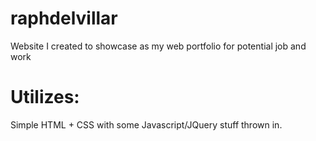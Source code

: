 # raphdelvillar

Website I created to showcase as my web portfolio for potential job and work

# Utilizes:
Simple HTML + CSS with some Javascript/JQuery stuff thrown in.
